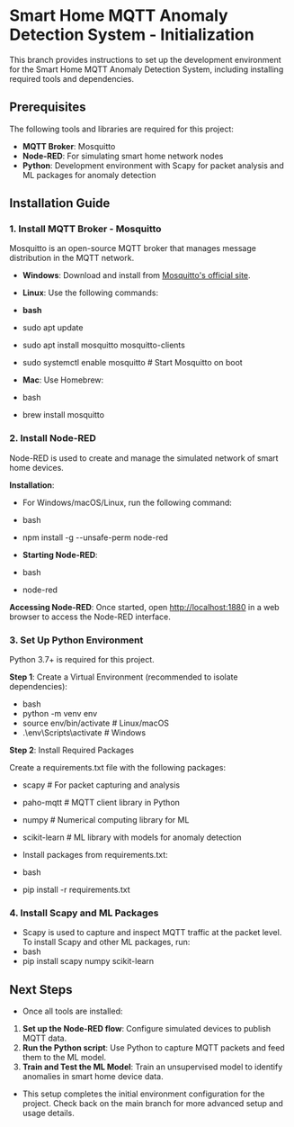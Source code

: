 # Smart Home MQTT Anomaly Detection System - Initialization

This branch provides instructions to set up the development environment for the Smart Home MQTT Anomaly Detection System, including installing required tools and dependencies.

## Prerequisites

The following tools and libraries are required for this project:

- **MQTT Broker**: Mosquitto
- **Node-RED**: For simulating smart home network nodes
- **Python**: Development environment with Scapy for packet analysis and ML packages for anomaly detection

## Installation Guide

### 1. Install MQTT Broker - Mosquitto

Mosquitto is an open-source MQTT broker that manages message distribution in the MQTT network.

- **Windows**: Download and install from [Mosquitto's official site](https://mosquitto.org/download/).
- **Linux**: Use the following commands:

- **bash**
- sudo apt update
- sudo apt install mosquitto mosquitto-clients
- sudo systemctl enable mosquitto # Start Mosquitto on boot


- **Mac**: Use Homebrew:

- bash
- brew install mosquitto

  
### 2. Install Node-RED

Node-RED is used to create and manage the simulated network of smart home devices.

**Installation**:

- For Windows/macOS/Linux, run the following command:

- bash
- npm install -g --unsafe-perm node-red

- **Starting Node-RED**:
- bash
- node-red


**Accessing Node-RED**: Once started, open [http://localhost:1880](http://localhost:1880) in a web browser to access the Node-RED interface.

### 3. Set Up Python Environment

Python 3.7+ is required for this project.

**Step 1**: Create a Virtual Environment (recommended to isolate dependencies):

- bash
- python -m venv env
- source env/bin/activate # Linux/macOS
- .\env\Scripts\activate   # Windows


**Step 2**: Install Required Packages

Create a requirements.txt file with the following packages:

- scapy             # For packet capturing and analysis
- paho-mqtt         # MQTT client library in Python
- numpy             # Numerical computing library for ML
- scikit-learn      # ML library with models for anomaly detection


- Install packages from requirements.txt:
  
- bash
- pip install -r requirements.txt



### 4. Install Scapy and ML Packages

- Scapy is used to capture and inspect MQTT traffic at the packet level. To install Scapy and other ML packages, run:
- bash
- pip install scapy numpy scikit-learn

  
  
## Next Steps

- Once all tools are installed:

1. **Set up the Node-RED flow**: Configure simulated devices to publish MQTT data.
2. **Run the Python script**: Use Python to capture MQTT packets and feed them to the ML model.
3. **Train and Test the ML Model**: Train an unsupervised model to identify anomalies in smart home device data.

- This setup completes the initial environment configuration for the project. Check back on the main branch for more advanced setup and usage details.





  

